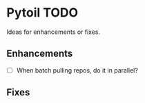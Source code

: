 # Pytoil TODO

Ideas for enhancements or fixes.

## Enhancements

- [ ] When batch pulling repos, do it in parallel?

## Fixes
